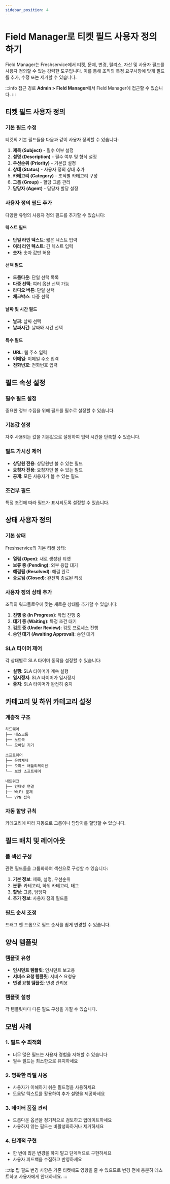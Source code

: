 ```yaml
---
sidebar_position: 4
---
```


# Field Manager로 티켓 필드 사용자 정의하기

Field Manager는 Freshservice에서 티켓, 문제, 변경, 릴리스, 자산 및 사용자 필드를 사용자 정의할 수 있는 강력한 도구입니다. 이를 통해 조직의 특정 요구사항에 맞게 필드를 추가, 수정 또는 제거할 수 있습니다.

:::info 접근 경로
**Admin > Field Manager**에서 Field Manager에 접근할 수 있습니다.
:::

## 티켓 필드 사용자 정의

### 기본 필드 수정

티켓의 기본 필드들을 다음과 같이 사용자 정의할 수 있습니다:

1. **제목 (Subject)** - 필수 여부 설정
2. **설명 (Description)** - 필수 여부 및 형식 설정
3. **우선순위 (Priority)** - 기본값 설정
4. **상태 (Status)** - 사용자 정의 상태 추가
5. **카테고리 (Category)** - 조직별 카테고리 구성
6. **그룹 (Group)** - 할당 그룹 관리
7. **담당자 (Agent)** - 담당자 할당 설정

### 사용자 정의 필드 추가

다양한 유형의 사용자 정의 필드를 추가할 수 있습니다:

#### 텍스트 필드
- **단일 라인 텍스트**: 짧은 텍스트 입력
- **여러 라인 텍스트**: 긴 텍스트 입력
- **숫자**: 숫자 값만 허용

#### 선택 필드
- **드롭다운**: 단일 선택 목록
- **다중 선택**: 여러 옵션 선택 가능
- **라디오 버튼**: 단일 선택
- **체크박스**: 다중 선택

#### 날짜 및 시간 필드
- **날짜**: 날짜 선택
- **날짜시간**: 날짜와 시간 선택

#### 특수 필드
- **URL**: 웹 주소 입력
- **이메일**: 이메일 주소 입력
- **전화번호**: 전화번호 입력

## 필드 속성 설정

### 필수 필드 설정
중요한 정보 수집을 위해 필드를 필수로 설정할 수 있습니다.

### 기본값 설정
자주 사용되는 값을 기본값으로 설정하여 입력 시간을 단축할 수 있습니다.

### 필드 가시성 제어
- **상담원 전용**: 상담원만 볼 수 있는 필드
- **요청자 전용**: 요청자만 볼 수 있는 필드
- **공개**: 모든 사용자가 볼 수 있는 필드

### 조건부 필드
특정 조건에 따라 필드가 표시되도록 설정할 수 있습니다.

## 상태 사용자 정의

### 기본 상태
Freshservice의 기본 티켓 상태:
- **열림 (Open)**: 새로 생성된 티켓
- **보류 중 (Pending)**: 외부 응답 대기
- **해결됨 (Resolved)**: 해결 완료
- **종료됨 (Closed)**: 완전히 종료된 티켓

### 사용자 정의 상태 추가
조직의 워크플로우에 맞는 새로운 상태를 추가할 수 있습니다:

1. **진행 중 (In Progress)**: 작업 진행 중
2. **대기 중 (Waiting)**: 특정 조건 대기
3. **검토 중 (Under Review)**: 검토 프로세스 진행
4. **승인 대기 (Awaiting Approval)**: 승인 대기

### SLA 타이머 제어
각 상태별로 SLA 타이머 동작을 설정할 수 있습니다:
- **실행**: SLA 타이머가 계속 실행
- **일시정지**: SLA 타이머가 일시정지
- **중지**: SLA 타이머가 완전히 중지

## 카테고리 및 하위 카테고리 설정

### 계층적 구조
```
하드웨어
├── 데스크톱
├── 노트북
└── 모바일 기기

소프트웨어
├── 운영체제
├── 오피스 애플리케이션
└── 보안 소프트웨어

네트워크
├── 인터넷 연결
├── WiFi 문제
└── VPN 접속
```

### 자동 할당 규칙
카테고리에 따라 자동으로 그룹이나 담당자를 할당할 수 있습니다.

## 필드 배치 및 레이아웃

### 폼 섹션 구성
관련 필드들을 그룹화하여 섹션으로 구성할 수 있습니다:

1. **기본 정보**: 제목, 설명, 우선순위
2. **분류**: 카테고리, 하위 카테고리, 태그
3. **할당**: 그룹, 담당자
4. **추가 정보**: 사용자 정의 필드들

### 필드 순서 조정
드래그 앤 드롭으로 필드 순서를 쉽게 변경할 수 있습니다.

## 양식 템플릿

### 템플릿 유형
- **인시던트 템플릿**: 인시던트 보고용
- **서비스 요청 템플릿**: 서비스 요청용
- **변경 요청 템플릿**: 변경 관리용

### 템플릿 설정
각 템플릿마다 다른 필드 구성을 가질 수 있습니다.

## 모범 사례

### 1. 필드 수 최적화
- 너무 많은 필드는 사용자 경험을 저해할 수 있습니다
- 필수 필드는 최소한으로 유지하세요

### 2. 명확한 라벨 사용
- 사용자가 이해하기 쉬운 필드명을 사용하세요
- 도움말 텍스트를 활용하여 추가 설명을 제공하세요

### 3. 데이터 품질 관리
- 드롭다운 옵션을 정기적으로 검토하고 업데이트하세요
- 사용하지 않는 필드는 비활성화하거나 제거하세요

### 4. 단계적 구현
- 한 번에 많은 변경을 하지 말고 단계적으로 구현하세요
- 사용자 피드백을 수집하고 반영하세요

:::tip 팁
필드 변경 사항은 기존 티켓에도 영향을 줄 수 있으므로 변경 전에 충분히 테스트하고 사용자에게 안내하세요.
:::